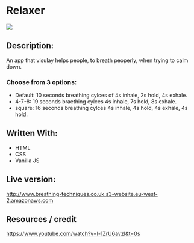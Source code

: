 # Relaxer

![](relaxer.gif)

## Description:

An app that visulay helps people, to breath peoperly, when trying to calm down.

### Choose from 3 options:

* Default: 10 seconds breathing cylces of 4s inhale, 2s hold, 4s exhale.
* 4-7-8: 19 seconds braething cylces 4s inhale, 7s hold, 8s exhale.
* square: 16 seconds breathing cylces 4s inhale, 4s hold, 4s exhale, 4s hold.

## Written With:

* HTML
* CSS
* Vanilla JS

## Live version:
http://www.breathing-techniques.co.uk.s3-website.eu-west-2.amazonaws.com

## Resources / credit

https://www.youtube.com/watch?v=l-1ZrU6avzI&t=0s
